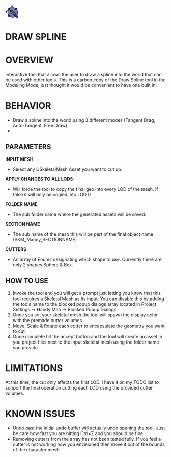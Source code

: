 ﻿![Icon](../../../HandyMan/Content/Icons/drawspline.png) 
# DRAW SPLINE



# OVERVIEW

Interactive tool that allows the user to draw a spline into the world that can be used with other tools.
This is a carbon copy of the Draw Spline tool in the Modeling Mode, just thought it would be convenient to have one built in.



# BEHAVIOR

- Draw a spline into the world using 3 different modes (Tangent Drag, Auto-Tangent, Free Draw)
- 


## PARAMETERS

**INPUT MESH**

- Select any USkeletalMesh Asset you want to cut up.

**APPLY CHANGES TO ALL LODS**

- Will force the tool to copy the final geo into every LOD of the mesh. If false it will only be copied into LOD 0

**FOLDER NAME**

- The sub folder name where the generated assets will be saved.

**SECTION NAME**

- The sub name of the mesh this will be part of the final object name (SKM_Manny_SECTIONNAME)

**CUTTERS**

- An array of Enums designating which shape to use. Currently there are only 2 shapes Sphere & Box.

## HOW TO USE

1. Invoke the tool and you will get a prompt just letting you know that this tool requires a Skeletal Mesh as its input. You can disable this by adding the tools name to the blocked popup dialogs array located in Project Settings → Handy Man → Blocked Popup Dialogs
2. Once you set your skeletal mesh the tool will spawn the display actor with the premade cutter volumes
3. Move, Scale & Rotate each cutter to encapsulate the geometry you want to cut
4. Once complete hit the accept button and the tool will create an asset in you project files next to the input skeletal mesh using the folder name you provide.

# LIMITATIONS

At this time, the cut only affects the first LOD. I have it on my TODO list to support the final operation cutting each LOD using the provided cutter volumes.

# KNOWN ISSUES

- Undo past the initial undo buffer will actually undo opening the tool. Just be care how fast you are hitting Ctrl+Z and you should be fine
- Removing cutters from the array has not been tested fully. If you feel a cutter is not working how you envisioned then move it out of the bounds of the character mesh.


